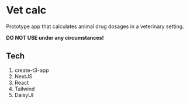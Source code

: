 # Vet calc

Prototype app that calculates animal drug dosages in a veterinary setting.

**DO NOT USE under any circumstances!**

## Tech

1. create-t3-app
2. NextJS
3. React
4. Tailwind
5. DaisyUI
